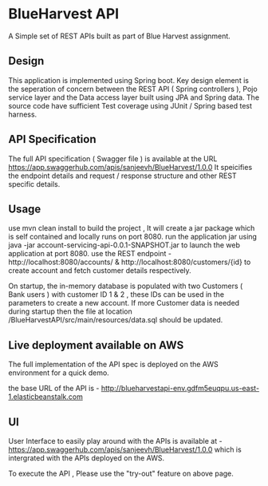 # BlueHarvest API

A Simple set of REST APIs built as part of Blue Harvest assignment. 

## Design 
This application is implemented using Spring boot. Key design element is the seperation of concern between the REST API ( Spring controllers ), Pojo service layer and the Data access layer built using JPA and Spring data. 
The source code have sufficient Test coverage using JUnit / Spring based test harness.

## API Specification
The full API specification ( Swagger file ) is available at the URL https://app.swaggerhub.com/apis/sanjeevh/BlueHarvest/1.0.0 It speicifies the endpoint details and request / response structure and other REST specific details. 

## Usage 
use mvn clean install to build the project , It will create a jar package which is self contained and locally runs on port 8080.
run the application jar using java -jar account-servicing-api-0.0.1-SNAPSHOT.jar to launch the web application at port 8080.
use the REST endpoint - http://localhost:8080/accounts/ & http://localhost:8080/customers/{id} to create account and fetch customer details respectively. 

On startup, the in-memory database is populated with two Customers ( Bank users ) with customer ID 1 & 2 , these IDs can be used in the parameters to create a new account. If more Customer data is needed during startup then the file at location /BlueHarvestAPI/src/main/resources/data.sql should be updated.

## Live deployment available on AWS  
The full implementation of the API spec is deployed on the AWS environment for a quick demo. 

the base URL of the API is - http://blueharvestapi-env.gdfm5euqpu.us-east-1.elasticbeanstalk.com 

## UI 
User Interface to easily play around with the APIs is available at - https://app.swaggerhub.com/apis/sanjeevh/BlueHarvest/1.0.0 which is intergrated with the APIs deployed on the AWS. 

To execute the API , Please use the "try-out" feature on above page.







